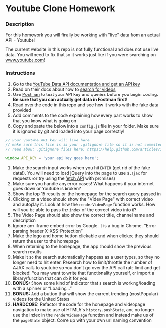 # Youtube Clone Homework

### Description
For this homework you will finally be working with "live" data from an actual API - Youtube!

The current website in this repo is not fully functional and does not use live data. You will need to fix that so it works just like if you were searching on www.youtube.com!

### Instructions
1. Go to the [YouTube Data API documentation and get an API key](https://developers.google.com/youtube/registering_an_application#Create_API_Keys)
1. Read on their docs about how to [search for videos](https://developers.google.com/youtube/v3/docs/)
1. Use [Postman](https://www.getpostman.com/) to test your API key and queries before you begin coding. **Be sure that you can actually get data in Postman first!**
1. Read over the code in this repo and see how it works with the fake data provided
1. Add comments to the code explaining how every part works to show that you know what is going on
1. Copy and paste the below into a `config.js` file in your folder. Make sure it is ignored by git and loaded into your page correctly!

```javascript
// your youtube API key will live here
// make sure this file is in your .gitignore file so it is not commited to GitHub for someone to steal!
// read about .gitignore files here: https://help.github.com/articles/ignoring-files/

window.API_KEY = 'your api key goes here';
```

1. Make the search input works when you hit `ENTER` (get rid of the fake data!). You will need to load jQuery into the page to use `$.ajax` for requests (or try using the [fetch API](https://developer.mozilla.org/en-US/docs/Web/API/Fetch_API) with promises)
1. Make sure you handle any error cases! What happens if your internet goes down or Youtube is broken?
1. Show the top 15 results on the homepage for the search query passed in
1. Clicking on a video should show the "Video Page" with correct video and autoplay it. Look at how the `renderVideoPage` function works. How will you be able to pass the `index` of the correct video into it?
1. The Video Page should also show the correct title, channel name and description
1. Ignore any iframe embed error by Google. It is a bug in Chrome. “Error parsing header X-XSS-Protection”
1. Make the logo and home button clickable and when clicked they should return the user to the homepage
1. When returning to the homepage, the app should show the previous search results
1. Make it so the search automatically happens as a user types, so they no longer need to hit enter. Research how to limit/throttle the number of AJAX calls to youtube so you don’t go over the API call rate limit and get blocked! You may want to write that functionality yourself, or import a library/function that can do it for you.
1. **BONUS:** Show some kind of indicator that a search is working/loading with a spinner or “Loading…”
1. **BONUS:** Add a button that will show the current trending (mostPopular) videos for the United States
1. **HARDCORE:** Refactor the code for the homepage and videopage navigation to make use of HTML5's `history.pushState`, and no longer use the index in the `renderVideoPage` function and instead make us of the `pageState` object. Come up with your own url naming convention